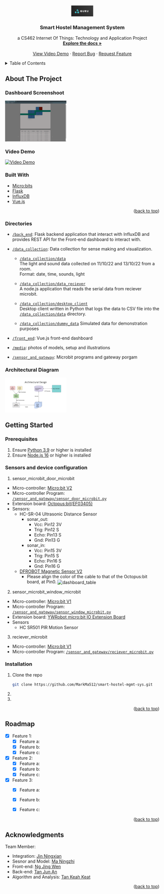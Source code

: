 <div id="top"></div>
<!--
*** Template from: https://github.com/othneildrew/Best-README-Template
*** Thanks for checking out the Best-README-Template. If you have a suggestion
*** that would make this better, please fork the repo and create a pull request
*** or simply open an issue with the tag "enhancement".
*** Don't forget to give the project a star!
*** Thanks again! Now go create something AMAZING! :D
-->

<!-- PROJECT LOGO -->
<br />
<div align="center">
  <a href="https://github.com/MarkMa512/smart-hostel">
    <img src="media/team_logo.png" alt="Logo" width="72" height="36">
  </a>

<h3 align="center">Smart Hostel Management System</h3>

  <p align="center">
    a CS462 Internet Of Things: Technology and Application Project
    <br />
    <a href="https://github.com/MarkMa512/smart-hostel"><strong>Explore the docs »</strong></a>
    <br />
    <br />
    <a href="https://youtu.be/VCjBWMjaBcI">View Video Demo</a>
    ·
    <a href="https://github.com/MarkMa512/smart-hostel/issues">Report Bug</a>
    ·
    <a href="https://github.com/MarkMa512/smart-hostel/issues">Request Feature</a>
  </p>
</div>

<!-- TABLE OF CONTENTS -->
<details>
  <summary>Table of Contents</summary>
  <ol>
    <li>
      <a href="#about-the-project">About The Project</a>
      <ul>
        <li><a href="#dashboard-screenshot">Dashboard Screenshoot</a></li>
        <li><a href="#video-demo">Video Demo</a></li>
        <li><a href="#built-with">Built With</a></li>
        <li><a href="#directories">Directories</a></li>
        <li><a href="#architectural-diagram">Architectural Diagram</a></li>
      </ul>
    </li>
    <li>
      <a href="#getting-started">Getting Started</a>
      <ul>
        <li><a href="#prerequisites">Prerequisites</a></li>
        <li><a href="#sensors-and-device-configuration">Sensors and device configuration</a></li>
        <li><a href="#installation">Installation</a></li>
      </ul>
    </li>
    <li><a href="#roadmap">Roadmap</a></li>
    <li><a href="#acknowledgments">Acknowledgments</a></li>
  </ol>
</details>



<!-- ABOUT THE PROJECT -->
## About The Project

### Dashboard Screenshoot
<img
  align="center"
  src="media/dashboard_table.png"
  alt="dashboard_table"
  title="dashboard_table"
  style="display: inline-block; margin: 0 auto; max-width: 200px">

### Video Demo
[![Video Demo](https://img.youtube.com/vi/VCjBWMjaBcI/0.jpg)](https://www.youtube.com/watch?v=VCjBWMjaBcI)


### Built With
* [Micro:bits](https://microbit.org/)
* [Flask](https://flask.palletsprojects.com/en/2.2.x/)
* [InfluxDB](https://www.influxdata.com/)
* [Vue.js](https://vuejs.org)

<p align="right">(<a href="#top">back to top</a>)</p>

### Directories
- [`/back_end`](https://github.com/MarkMa512/smart-hostel/tree/master/back_end): Flask backend application that interact with InfluxDB and provides REST API for the Front-end dashboard to interact  with.  

- [`/data_collection`](https://github.com/MarkMa512/smart-hostel/tree/master/data_collection): Data collection for sense making and visualization.  

    - [`/data_collection/data`](https://github.com/MarkMa512/smart-hostel/tree/master/data_collection/data)  
    The light and sound data collected on 11/10/22 and 13/10/22 from a room.  
    Format: date, time, sounds, light  
    
  - [`/data_collection/data_reciever`](https://github.com/MarkMa512/smart-hostel/tree/master/data_collection/data_receiver)  
    A node.js application that reads the serial data from reciever microbit. 

  - [`/data_collection/desktop_client`](https://github.com/MarkMa512/smart-hostel/tree/master/data_collection/desktop_client)  
    Desktop client written in Python that logs the data to CSV file into the [`/data_collection/data`](https://github.com/MarkMa512/smart-hostel/tree/master/data_collection/data) directory.  

  - [`/data_collection/dummy_data`](https://github.com/MarkMa512/smart-hostel/tree/master/data_collection/dummy_data) 
    Simulated data for demonstration purposes

- [`/front_end`](https://github.com/MarkMa512/smart-hostel/tree/master/front_end): Vue.js front-end dashboard 

- [`/media`](https://github.com/MarkMa512/smart-hostel/tree/master/media): photos of models, setup and illustrations

- [`/sensor_and_gateway`](https://github.com/MarkMa512/smart-hostel/tree/master/sensor_and_gateway): Microbit programs and gateway porgam

### Architectural Diagram

<img
  align="center"
  src="media/architectural_design.png"
  alt="dashboard_table"
  title="dashboard_table"
  style="display: inline-block; margin: 0 auto; max-width: 200px">


<!-- GETTING STARTED -->
## Getting Started

### Prerequisites
1. Ensure [Python 3.9](https://www.python.org/downloads/) or higher is installed 
2. Ensure [Node.js 16](https://nodejs.org/en/) or higher is installed

### Sensors and device configuration
1. sensor_microbit_door_microbit
- Micro-controller: [Micro:bit V2](https://microbit.org/new-microbit/)
- Micro-controller Program: [`/sensor_and_gateway/sensor_door_microbit.py`](https://github.com/MarkMa512/smart-hostel/blob/master/sensor_and_gateway/sensor_door_microbit.py) 
- Extension board: [Octopus:bit(EF03405)](https://www.elecfreaks.com/learn-en/microbitExtensionModule/octopus_bit.html) 
- Sensors: 
  - HC-SR-04 Ultrasonic Distance Sensor
    - sonar_out: 
      - Vcc: Pin12 3V
      - Trig: Pin12 S
      - Echo: Pin13 S
      - Gnd: Pin13 G
    - sonar_in: 
      - Vcc: Pin15 3V
      - Trig: Pin15 S
      - Echo: Pin16 S
      - Gnd: Pin16 G
  - [DFROBOT Magnetic Sensor V2](https://wiki.dfrobot.com/Digital_magnetic_sensor_SKU__DFR0033)
    - Please align the color of the cable to that of the Octopus:bit board, at Pin0. 
<img
  align="center"
  src="media/door_microbit_setup.png"
  alt="dashboard_table"
  title="dashboard_table"
  style="display: inline-block; margin: 0 auto; max-width: 200px">


2. sensor_microbit_window_microbit
- Micro-controller: [Micro:bit V1](https://microbit.org/new-microbit/)
- Micro-controller Program: [`/sensor_and_gateway/sensor_window_microbit.py`](https://github.com/MarkMa512/smart-hostel/blob/master/sensor_and_gateway/sensor_window_microbit.py)  
- Extension board: [YWRobot micro:bit IO Extension Board](http://wiki.ywrobot.net/index.php?title=(SKU:BRD080003)IO_Extension_Board扩展板适用于Micro:bit)
- Sensors
  - HC SR501 PIR Motion Sensor 


3. reciever_microbit
- Micro-controller: [Micro:bit V1](https://microbit.org/new-microbit/)
- Micro-controller Program: [`/sensor_and_gateway/reciever_microbit.py`](https://github.com/MarkMa512/smart-hostel/blob/master/sensor_and_gateway/reciever_microbit.py)  


### Installation

1. Clone the repo
   ```sh
   git clone https://github.com/MarkMa512/smart-hostel-mgmt-sys.git
   ```
2. 

3. 


<p align="right">(<a href="#top">back to top</a>)</p>


<!-- ROADMAP -->
## Roadmap
- [x] Feature 1:
  - [x] Feature a: 
  - [x] Feature b: 
  - [x] Feature c:
- [x] Feature 2: 
  - [x] Feature a: 
  - [x] Feature b: 
  - [x] Feature c: 
- [x] Feature 3: 
  - [x] Feature a: 
  - [x] Feature b: 
  - [x] Feature c: 


<p align="right">(<a href="#top">back to top</a>)</p>


<!-- ACKNOWLEDGMENTS -->
## Acknowledgments

Team Member:
- Integration: [Jin Ningxian](https://github.com/jinningxian)
- Sesnor and Model: [Ma Ningzhi](https://github.com/MarkMa512)
- Front-end: [Ng Jing Wen](https://github.com/ngjw1599)
- Back-end: [Tan Jun An](https://github.com/junan-tan-2019)
- Algorithm and Analysis: [Tan Keah Keat](https://github.com/kk-tan-2019)

<p align="right">(<a href="#top">back to top</a>)</p>
